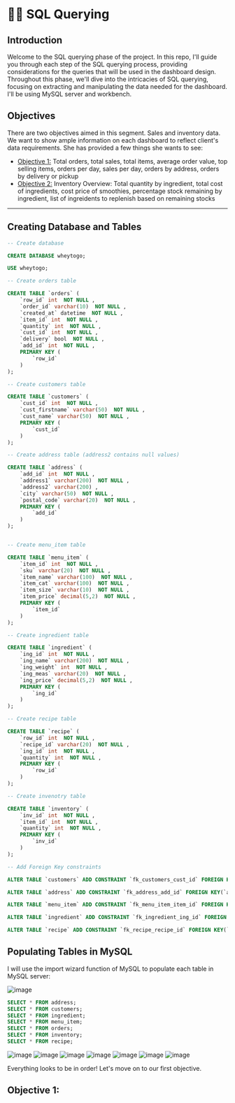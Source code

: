 # 👨‍💻 SQL Querying

## Introduction
Welcome to the SQL querying phase of the project. In this repo, I'll guide you through each step of the SQL querying process, providing considerations for the queries that will be used in the dashboard design.
Throughout this phase, we'll dive into the intricacies of SQL querying, focusing on extracting and manipulating the data needed for the dashboard. I'll be using MySQL server and workbench.

## Objectives
There are two objectives aimed in this segment. Sales and inventory data. We want to show ample information on each dashboard to reflect client's data requirements. She has provided a few things she wants to see:
+ <a href="D1">Objective 1:</a> Total orders, total sales, total items, average order value, top selling items, orders per day, sales per day, orders by address, orders by delivery or pickup 
+ <a href="D2">Objective 2:</a> Inventory Overview: Total quantity by ingredient, total cost of ingredients, cost price of smoothies, percentage stock remaining by ingredient, list of ingreidents to replenish based on                                    remaining stocks
<hr>

## Creating Database and Tables

``` sql
-- Create database

CREATE DATABASE wheytogo;

USE wheytogo;

-- Create orders table

CREATE TABLE `orders` (
    `row_id` int  NOT NULL ,
    `order_id` varchar(10)  NOT NULL ,
    `created_at` datetime  NOT NULL ,
    `item_id` int  NOT NULL ,
    `quantity` int  NOT NULL ,
    `cust_id` int  NOT NULL ,
    `delivery` bool  NOT NULL ,
    `add_id` int  NOT NULL ,
    PRIMARY KEY (
        `row_id`
    )
);

-- Create customers table

CREATE TABLE `customers` (
    `cust_id` int  NOT NULL ,
    `cust_firstname` varchar(50)  NOT NULL ,
    `cust_name` varchar(50)  NOT NULL ,
    PRIMARY KEY (
        `cust_id`
    )
);

-- Create address table (address2 contains null values)

CREATE TABLE `address` (
    `add_id` int  NOT NULL ,
    `address1` varchar(200)  NOT NULL ,
    `address2` varchar(200) ,
    `city` varchar(50)  NOT NULL ,
    `postal_code` varchar(20)  NOT NULL ,
    PRIMARY KEY (
        `add_id`
    )
);


-- Create menu_item table

CREATE TABLE `menu_item` (
    `item_id` int  NOT NULL ,
    `sku` varchar(20)  NOT NULL ,
    `item_name` varchar(100)  NOT NULL ,
    `item_cat` varchar(100)  NOT NULL ,
    `item_size` varchar(10)  NOT NULL ,
    `item_price` decimal(5,2)  NOT NULL ,
    PRIMARY KEY (
        `item_id`
    )
);

-- Create ingredient table

CREATE TABLE `ingredient` (
    `ing_id` int  NOT NULL ,
    `ing_name` varchar(200)  NOT NULL ,
    `ing_weight` int  NOT NULL ,
    `ing_meas` varchar(20)  NOT NULL ,
    `ing_price` decimal(5,2)  NOT NULL ,
    PRIMARY KEY (
        `ing_id`
    )
);

-- Create recipe table

CREATE TABLE `recipe` (
    `row_id` int  NOT NULL ,
    `recipe_id` varchar(20)  NOT NULL ,
    `ing_id` int  NOT NULL ,
    `quantity` int  NOT NULL ,
    PRIMARY KEY (
        `row_id`
    )
);

-- Create invenotry table

CREATE TABLE `inventory` (
    `inv_id` int  NOT NULL ,
    `item_id` int  NOT NULL ,
    `quantity` int  NOT NULL ,
    PRIMARY KEY (
        `inv_id`
    )
);

-- Add Foreign Key constraints

ALTER TABLE `customers` ADD CONSTRAINT `fk_customers_cust_id` FOREIGN KEY(`cust_id`) REFERENCES `orders` (`cust_id`);

ALTER TABLE `address` ADD CONSTRAINT `fk_address_add_id` FOREIGN KEY(`add_id`) REFERENCES `orders` (`add_id`);

ALTER TABLE `menu_item` ADD CONSTRAINT `fk_menu_item_item_id` FOREIGN KEY(`item_id`) REFERENCES `orders` (`item_id`);

ALTER TABLE `ingredient` ADD CONSTRAINT `fk_ingredient_ing_id` FOREIGN KEY(`ing_id`) REFERENCES `recipe` (`ing_id`);

ALTER TABLE `recipe` ADD CONSTRAINT `fk_recipe_recipe_id` FOREIGN KEY(`recipe_id`) REFERENCES `menu_item` (`sku`);

```

## Populating Tables in MySQL
I will use the import wizard function of MySQL to populate each table in MySQL server:

![image](https://github.com/ghazi-hishamuddin/Whey-To-Go-Project/assets/142828521/7a3aa86e-a386-4fdf-a699-e46fd52e4f98)

``` sql
SELECT * FROM address;
SELECT * FROM customers;
SELECT * FROM ingredient;
SELECT * FROM menu_item;
SELECT * FROM orders;
SELECT * FROM inventory;
SELECT * FROM recipe;
```
![image](https://github.com/ghazi-hishamuddin/Whey-To-Go-Project/assets/142828521/0807e5b2-e762-4215-8f08-762e62596b82)
![image](https://github.com/ghazi-hishamuddin/Whey-To-Go-Project/assets/142828521/45532694-8413-4c7e-a778-0c7d7320aca3)
![image](https://github.com/ghazi-hishamuddin/Whey-To-Go-Project/assets/142828521/ff1a6d05-cc69-4a21-9235-b836552ee86c)
![image](https://github.com/ghazi-hishamuddin/Whey-To-Go-Project/assets/142828521/57a5efc9-d160-4ba5-bb4b-c6cbc864cf75)
![image](https://github.com/ghazi-hishamuddin/Whey-To-Go-Project/assets/142828521/64102e09-a219-4123-bf7a-9e6b809b7e43)
![image](https://github.com/ghazi-hishamuddin/Whey-To-Go-Project/assets/142828521/15038295-0798-4043-9408-b50675ca65bf)
![image](https://github.com/ghazi-hishamuddin/Whey-To-Go-Project/assets/142828521/e67e7e2c-9e8e-49bc-a701-a7c3531132f6)

Everything looks to be in order! Let's move on to our first objective.

## Objective 1:

			

